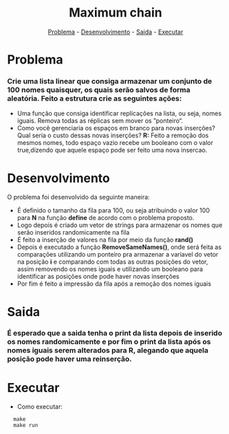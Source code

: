 <h1 align="center">Maximum chain</h1>

<p align="center">
  <a href="#problema">Problema</a> -
  <a href="#desenvolvimento">Desenvolvimento</a> -
  <a href="#saida">Saida</a> -
  <a href="#executar">Executar</a>
</p>
 

# Problema
### Crie uma lista linear que consiga armazenar um conjunto de 100 nomes quaisquer, os quais serão salvos de forma aleatória. Feito a estrutura crie as seguintes ações:

+ Uma função que consiga identificar replicações na lista, ou seja, nomes iguais. Remova todas as réplicas sem mover os ”ponteiro“.
+ Como você gerenciaria os espaços em branco para novas inserções? Qual seria o custo dessas novas inserções?
**R:** Feito a remoção dos mesmos nomes, todo espaço vazio recebe um booleano com o valor true,dizendo que aquele espaço pode ser feito uma nova insercao.

# Desenvolvimento
O problema foi desenvolvido da seguinte maneira:

* É definido o tamanho da fila para 100, ou seja atribuindo o valor 100 para **N** na função **define** de acordo com o problema proposto.
* Logo depois é criado um vetor de strings para armazenar os nomes que serão inseridos randomicamente na fila
* É feito a inserção de valores na fila por meio da função **rand()**
* Depois é executado a função **RemoveSameNames()**, onde será feita as comparações utilizando um ponteiro pra armazenar a variavel do vetor na posição **i** e comparando com todas as outras posições do vetor, assim removendo os nomes iguais e utilizando um booleano para identificar as posições onde pode haver novas inserções
* Por fim é feito a impressão da fila após a remoção dos nomes iguais

# Saida
### É esperado que a saida tenha o print da lista depois de inserido os nomes randomicamente e por fim o print da lista após os nomes iguais serem alterados para **R**, alegando que aquela posição pode haver uma reinserção.


# Executar
* Como executar:

```
  make
  make run
```
